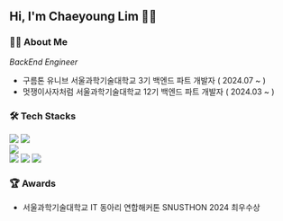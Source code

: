 ## Hi,   I'm Chaeyoung Lim  🙌🏼

### 🙋‍♀️ About Me
_BackEnd Engineer_
- 구름톤 유니브 서울과학기술대학교 3기 백엔드 파트 개발자 ( 2024.07 ~ )
- 멋쟁이사자처럼 서울과학기술대학교 12기 백엔드 파트 개발자 ( 2024.03 ~ )

### 🛠 Tech Stacks 
![](https://img.shields.io/badge/Java-ED8B00?style=for-the-badge&logo=openjdk&logoColor=white)
![](https://img.shields.io/badge/Spring-6DB33F?style=for-the-badge&logo=spring&logoColor=white)<br>
![](https://img.shields.io/badge/Python-14354C?style=for-the-badge&logo=python&logoColor=white)<br>
![](https://img.shields.io/badge/JavaScript-F7DF1E?style=for-the-badge&logo=JavaScript&logoColor=white)
![](https://img.shields.io/badge/React-20232A?style=for-the-badge&logo=react&logoColor=61DAFB)
![](https://img.shields.io/badge/Node.js-43853D?style=for-the-badge&logo=node.js&logoColor=white)<br>

### 🏆 Awards
- 서울과학기술대학교 IT 동아리 연합해커톤 SNUSTHON 2024 최우수상
